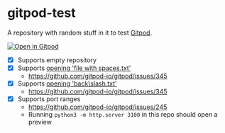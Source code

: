 # gitpod-test

A repository with random stuff in it to test [Gitpod](https://www.gitpod.io).

[![Open in Gitpod](https://gitpod.io/button/open-in-gitpod.svg)](https://gitpod.io/#https://gitpod.io/#https://github.com/jankeromnes/gitpod-test)

- [x] Supports empty repository
- [x] Supports [opening 'file with spaces.txt'](https://gitpod.io/#https://github.com/jankeromnes/gitpod-test/blob/master/file%20with%20spaces.txt)
  - https://github.com/gitpod-io/gitpod/issues/345
- [x] Supports [opening 'back\slash.txt'](https://gitpod.io/#https://github.com/jankeromnes/gitpod-test/blob/master/back%5Cslash.txt)
  - https://github.com/gitpod-io/gitpod/issues/345
- [x] Supports port ranges
  - https://github.com/gitpod-io/gitpod/issues/245
  - Running `python3 -m http.server 3100` in this repo should open a preview
